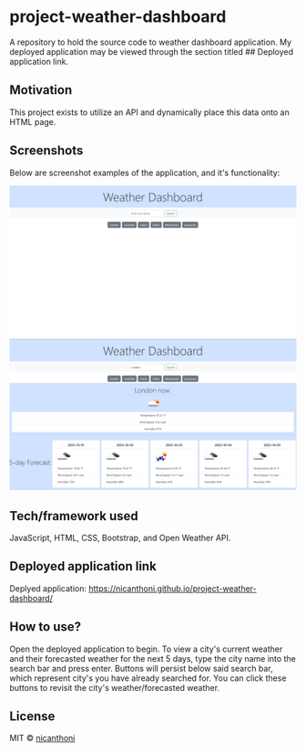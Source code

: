 # project-weather-dashboard
A repository to hold the source code to weather dashboard application. My deployed application may be viewed through the section titled ## Deployed application link. 

## Motivation
This project exists to utilize an API and dynamically place this data onto an HTML page.

## Screenshots

Below are screenshot examples of the application, and it's functionality:

![ScreenShot](./assets/images/WD-0.png)
![ScreenShot](./assets/images/WD-1.png)


## Tech/framework used
JavaScript, HTML, CSS, Bootstrap, and Open Weather API.


## Deployed application link

Deplyed application: https://nicanthoni.github.io/project-weather-dashboard/


## How to use?
Open the deployed application to begin. To view a city's current weather and their forecasted weather for the next 5 days, type the city name into the search bar and press enter. Buttons will persist below said search bar, which represent city's you have already searched for. You can click these buttons to revisit the city's weather/forecasted weather.


## License

MIT © [nicanthoni]()